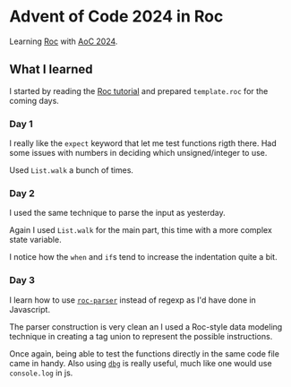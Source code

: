 # Advent of Code 2024 in Roc

Learning [Roc](https://www.roc-lang.org/) with [AoC 2024](https://adventofcode.com/2024).

## What I learned

I started by reading the [Roc tutorial](https://www.roc-lang.org/tutorial)
and prepared `template.roc` for the coming days.

### Day 1

I really like the `expect` keyword that let me test functions rigth there.
Had some issues with numbers in deciding which unsigned/integer to use.

Used `List.walk` a bunch of times.

### Day 2

I used the same technique to parse the input as yesterday.

Again I used `List.walk` for the main part, this time with a more complex state
variable.

I notice how the `when` and `if`s tend to increase the indentation quite a bit.

### Day 3

I learn how to use [`roc-parser`](https://github.com/lukewilliamboswell/roc-parser)
instead of regexp as I'd have done in Javascript.

The parser construction is very clean an I used a Roc-style data modeling
technique in creating a tag union to represent the possible instructions.

Once again, being able to test the functions directly in the same code file
came in handy. Also using [`dbg`](https://www.roc-lang.org/tutorial#dbg) is
really useful, much like one would use `console.log` in js.
